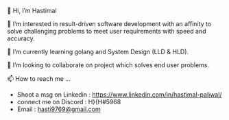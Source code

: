 👋 Hi, I’m Hastimal

👀 I’m interested in result-driven software development with an affinity to solve challenging problems to meet user requirements with speed and accuracy.

🌱 I’m currently learning golang and System Design (LLD & HLD).

💞️ I’m looking to collaborate on project which solves end user problems.

📫 How to reach me ...
  - Shoot a msg on Linkedin : https://www.linkedin.com/in/hastimal-paliwal/
  - connect me on Discord : H}{H#5968
  - Email : hasti9769@gmail.com
